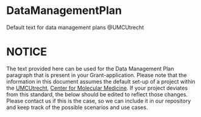 # DataManagementPlan
Default text for data management plans @UMCUtrecht

# NOTICE
The text provided here can be used for the Data Management Plan paragraph that is present in your Grant-application. Please note that the information in this document  assumes the default set-up of a project within the [UMCUtrecht](www.umcutrecht.nl/), [Center for Molecular Medicine](http://www.umcutrecht.nl/en/Research/Research-centers/Center-for-Molecular-Medicine). If your project deviates from this standard, the below should be edited to reflect those changes. Please contact us if this is the case, so we can include it in our repository and keep track of the possible scenarios and use cases.
